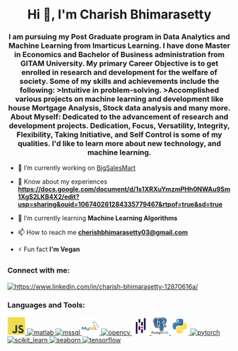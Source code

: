 <h1 align="center">Hi 👋, I'm Charish Bhimarasetty</h1>
<h3 align="center">I am pursuing my Post Graduate program in Data Analytics and Machine Learning from Imarticus Learning. I have done Master in Economics and Bachelor of Business administration from GITAM University. My primary Career Objective is to get enrolled in research and development for the welfare of society. Some of my skills and achievements include the following: >Intuitive in problem-solving. >Accomplished various projects on machine learning and development like house Mortgage Analysis, Stock data analysis and many more. About Myself: Dedicated to the advancement of research and development projects. Dedication, Focus, Versatility, Integrity, Flexibility, Taking Initiative, and Self Control is some of my qualities. I'd like to learn more about new technology, and machine learning.</h3>

- 🔭 I’m currently working on [BigSalesMart](http://localhost:8888/notebooks/Data%20Preprocessing.ipynb)

- 📄 Know about my experiences **https://docs.google.com/document/d/1s1XRXuYmzmPHh0NWAu9Sm1XgS2LKB4X2/edit?usp=sharing&ouid=106740261284335779467&rtpof=true&sd=true**

- 🌱 I’m currently learning **Machine Learning Algorithms**

- 📫 How to reach me **cherishbhimarasetty03@gmail.com**

- ⚡ Fun fact **I'm Vegan**

<h3 align="left">Connect with me:</h3>
<p align="left">
<a href="https://linkedin.com/in/https://www.linkedin.com/in/charish-bhimarasetty-12870616a/" target="blank"><img align="center" src="https://raw.githubusercontent.com/rahuldkjain/github-profile-readme-generator/master/src/images/icons/Social/linked-in-alt.svg" alt="https://www.linkedin.com/in/charish-bhimarasetty-12870616a/" height="30" width="40" /></a>
</p>

<h3 align="left">Languages and Tools:</h3>
<p align="left"> <a href="https://developer.mozilla.org/en-US/docs/Web/JavaScript" target="_blank" rel="noreferrer"> <img src="https://raw.githubusercontent.com/devicons/devicon/master/icons/javascript/javascript-original.svg" alt="javascript" width="40" height="40"/> </a> <a href="https://www.mathworks.com/" target="_blank" rel="noreferrer"> <img src="https://upload.wikimedia.org/wikipedia/commons/2/21/Matlab_Logo.png" alt="matlab" width="40" height="40"/> </a> <a href="https://www.microsoft.com/en-us/sql-server" target="_blank" rel="noreferrer"> <img src="https://www.svgrepo.com/show/303229/microsoft-sql-server-logo.svg" alt="mssql" width="40" height="40"/> </a> <a href="https://www.mysql.com/" target="_blank" rel="noreferrer"> <img src="https://raw.githubusercontent.com/devicons/devicon/master/icons/mysql/mysql-original-wordmark.svg" alt="mysql" width="40" height="40"/> </a> <a href="https://opencv.org/" target="_blank" rel="noreferrer"> <img src="https://www.vectorlogo.zone/logos/opencv/opencv-icon.svg" alt="opencv" width="40" height="40"/> </a> <a href="https://pandas.pydata.org/" target="_blank" rel="noreferrer"> <img src="https://raw.githubusercontent.com/devicons/devicon/2ae2a900d2f041da66e950e4d48052658d850630/icons/pandas/pandas-original.svg" alt="pandas" width="40" height="40"/> </a> <a href="https://www.postgresql.org" target="_blank" rel="noreferrer"> <img src="https://raw.githubusercontent.com/devicons/devicon/master/icons/postgresql/postgresql-original-wordmark.svg" alt="postgresql" width="40" height="40"/> </a> <a href="https://www.python.org" target="_blank" rel="noreferrer"> <img src="https://raw.githubusercontent.com/devicons/devicon/master/icons/python/python-original.svg" alt="python" width="40" height="40"/> </a> <a href="https://pytorch.org/" target="_blank" rel="noreferrer"> <img src="https://www.vectorlogo.zone/logos/pytorch/pytorch-icon.svg" alt="pytorch" width="40" height="40"/> </a> <a href="https://scikit-learn.org/" target="_blank" rel="noreferrer"> <img src="https://upload.wikimedia.org/wikipedia/commons/0/05/Scikit_learn_logo_small.svg" alt="scikit_learn" width="40" height="40"/> </a> <a href="https://seaborn.pydata.org/" target="_blank" rel="noreferrer"> <img src="https://seaborn.pydata.org/_images/logo-mark-lightbg.svg" alt="seaborn" width="40" height="40"/> </a> <a href="https://www.tensorflow.org" target="_blank" rel="noreferrer"> <img src="https://www.vectorlogo.zone/logos/tensorflow/tensorflow-icon.svg" alt="tensorflow" width="40" height="40"/> </a> </p>



